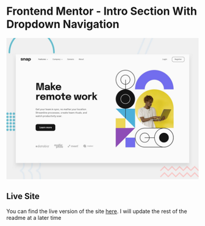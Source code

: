 # Frontend Mentor - Intro Section With Dropdown Navigation

![Design preview for the Intro Section With Dropdown Navigation coding challenge](./develop/assets/images/desktop-preview.jpg)

## Live Site

You can find the live version of the site [here](). I will update the rest of the readme at a later time